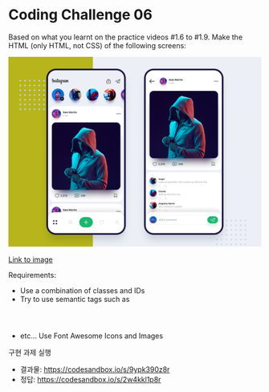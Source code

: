 # Coding Challenge 06

Based on what you learnt on the practice videos #1.6 to #1.9.
Make the HTML (only HTML, not CSS) of the following screens:

![image1](./image/instagram.png)

[Link to image](https://dribbble.com/shots/6349659-Instagram-redesign-concept/attachments)

Requirements:
- Use a combination of classes and IDs
- Try to use semantic tags such as <section> <header> <footer> 
- etc… Use Font Awesome Icons and Images


구현 과제 실행
- 결과물: https://codesandbox.io/s/9ypk390z8r
- 정답: https://codesandbox.io/s/2w4kkl1p8r
